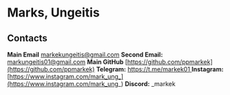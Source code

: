 # Marks, Ungeitis
## Contacts
**Main Email** [markekungeitis@gmail.com](markekungeitis@gmail.com)
**Second Email:** [markungeitis01@gmail.com](markungeitis01@gmail.com)
**Main GitHub** [https://github.com/ppmarkek](https://github.com/ppmarkek)
**Telegram:** [https://t.me/markek01 ](https://t.me/markek01)
**Instagram:** [https://www.instagram.com/mark_ung_](https://www.instagram.com/mark_ung_)
**Discord:** _markek
